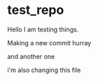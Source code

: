 # test_repo

Hello I am testing things.

Making a new commit hurray

and another one

i'm also changing this file
